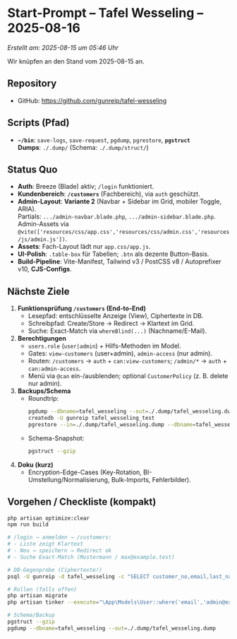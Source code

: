 # Start-Prompt – Tafel Wesseling – 2025-08-16
_Erstellt am: 2025-08-15 um 05:46 Uhr_

Wir knüpfen an den Stand vom 2025-08-15 an.

## Repository
- GitHub: <https://github.com/gunreip/tafel-wesseling>

## Scripts (Pfad)
- **`~/bin`**: `save-logs`, `save-request`, `pgdump`, `pgrestore`, **`pgstruct`**  
  **Dumps**: `./.dump/` (Schema: `./.dump/struct/`)

## Status Quo
- **Auth**: Breeze (Blade) aktiv; `/login` funktioniert.
- **Kundenbereich**: **`/customers`** (Fachbereich), via `auth` geschützt.
- **Admin-Layout**: **Variante 2** (Navbar + Sidebar im Grid, mobiler Toggle, ARIA).  
  Partials: `.../admin-navbar.blade.php`, `.../admin-sidebar.blade.php`.  
  Admin-Assets via `@vite(['resources/css/app.css','resources/css/admin.css','resources/js/admin.js'])`.
- **Assets**: Fach-Layout lädt nur `app.css/app.js`.  
- **UI-Polish**: `.table-box` für Tabellen; `.btn` als dezente Button-Basis.
- **Build-Pipeline**: Vite-Manifest, Tailwind v3 / PostCSS v8 / Autoprefixer v10, **CJS-Configs**.

## Nächste Ziele
1. **Funktionsprüfung `/customers` (End-to-End)**  
   - Lesepfad: entschlüsselte Anzeige (View), Ciphertexte in DB.  
   - Schreibpfad: Create/Store → Redirect → Klartext im Grid.  
   - Suche: Exact-Match via `whereBlind(...)` (Nachname/E-Mail).
2. **Berechtigungen**  
   - `users.role` (`user|admin`) + Hilfs-Methoden im Model.  
   - Gates: `view-customers` (user+admin), `admin-access` (nur admin).  
   - Routen: `/customers` → `auth` + `can:view-customers`; `/admin/*` → `auth` + `can:admin-access`.  
   - Menü via `@can` ein-/ausblenden; optional `CustomerPolicy` (z. B. delete nur admin).
3. **Backups/Schema**  
   - Roundtrip:
     ```bash
     pgdump --dbname=tafel_wesseling --out=./.dump/tafel_wesseling.dump
     createdb -U gunreip tafel_wesseling_test
     pgrestore --in=./.dump/tafel_wesseling.dump --dbname=tafel_wesseling_test
     ```
   - Schema-Snapshot:
     ```bash
     pgstruct --gzip
     ```
4. **Doku (kurz)**
   - Encryption-Edge-Cases (Key-Rotation, BI-Umstellung/Normalisierung, Bulk-Imports, Fehlerbilder).

## Vorgehen / Checkliste (kompakt)
```bash
php artisan optimize:clear
npm run build

# /login → anmelden → /customers:
# - Liste zeigt Klartext
# - Neu → speichern → Redirect ok
# - Suche Exact-Match (Mustermann / max@example.test)

# DB-Gegenprobe (Ciphertexte!)
psql -U gunreip -d tafel_wesseling -c "SELECT customer_no,email,last_name FROM customers LIMIT 3;"

# Rollen (falls offen)
php artisan migrate
php artisan tinker --execute="\App\Models\User::where('email','admin@example.test')->update(['role'=>'admin']);"

# Schema/Backup
pgstruct --gzip
pgdump --dbname=tafel_wesseling --out=./.dump/tafel_wesseling.dump
```
